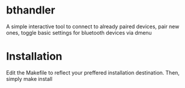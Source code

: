 # bthandler
A simple interactive tool to connect to already paired devices, pair new ones, toggle basic settings for bluetooth devices via dmenu

# Installation
Edit the Makefile to reflect your preffered installation destination. Then, simply make install

